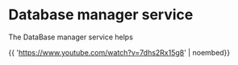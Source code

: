 # Database manager service

The DataBase manager service helps


{{ 'https://www.youtube.com/watch?v=7dhs2Rx15g8' | noembed}}